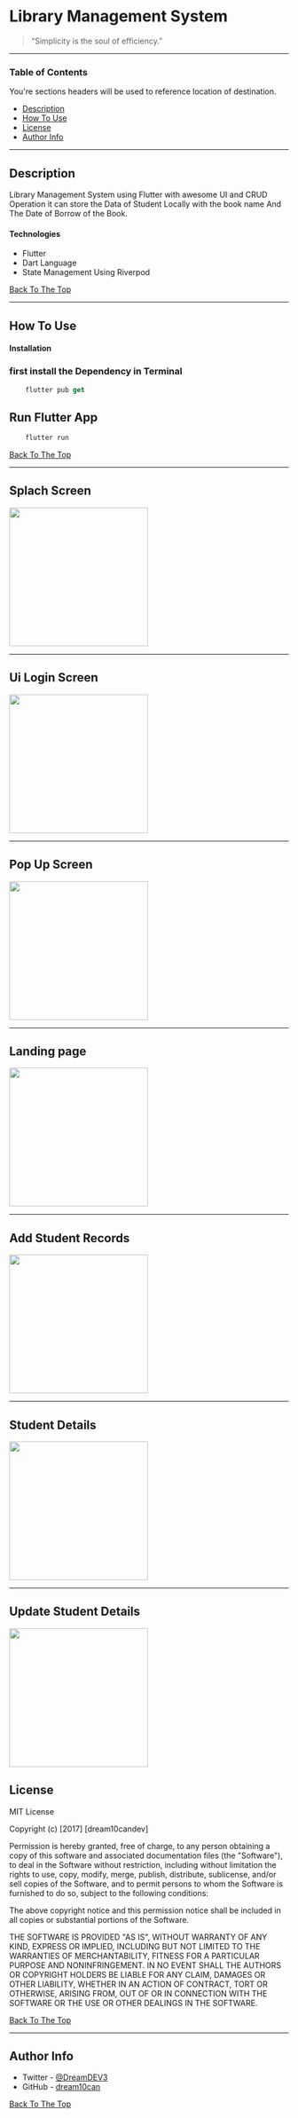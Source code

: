 # Library Management System

<!-- ![Project Image](project-image-url) -->

> “Simplicity is the soul of efficiency.”

---

### Table of Contents
You're sections headers will be used to reference location of destination.

- [Description](#description)
- [How To Use](#how-to-use)
- [License](#license)
- [Author Info](#author-info)

---

## Description

Library Management System using Flutter with awesome UI and CRUD Operation it can store the Data of Student Locally with the book name And The Date of Borrow of the Book.

#### Technologies

- Flutter
- Dart Language
- State Management Using Riverpod

[Back To The Top](#Library-Management-System)

---

## How To Use

#### Installation

### first install the Dependency in Terminal


```dart
    flutter pub get
```

## Run Flutter App

```dart
    flutter run 
```

[Back To The Top](#Library-Management-System)

---

## Splach Screen


<img src='lib/github_pic/image1.jpeg' width="250" >

---

## Ui Login Screen

<img src='lib/github_pic/image2.jpeg' width="250" >


---

## Pop Up Screen

<img src='lib/github_pic/image3.jpeg' width="250" >


---

## Landing page

<img src='lib/github_pic/image4.jpeg' width="250" >


---

## Add Student Records

<img src='lib/github_pic/image5.jpeg' width="250" >

---
## Student Details

<img src='lib/github_pic/image6.jpeg' width="250" >


---
## Update Student Details

<img src='lib/github_pic/image7.jpeg' width="250" >






## License

MIT License

Copyright (c) [2017] [dream10candev]

Permission is hereby granted, free of charge, to any person obtaining a copy
of this software and associated documentation files (the "Software"), to deal
in the Software without restriction, including without limitation the rights
to use, copy, modify, merge, publish, distribute, sublicense, and/or sell
copies of the Software, and to permit persons to whom the Software is
furnished to do so, subject to the following conditions:

The above copyright notice and this permission notice shall be included in all
copies or substantial portions of the Software.

THE SOFTWARE IS PROVIDED "AS IS", WITHOUT WARRANTY OF ANY KIND, EXPRESS OR
IMPLIED, INCLUDING BUT NOT LIMITED TO THE WARRANTIES OF MERCHANTABILITY,
FITNESS FOR A PARTICULAR PURPOSE AND NONINFRINGEMENT. IN NO EVENT SHALL THE
AUTHORS OR COPYRIGHT HOLDERS BE LIABLE FOR ANY CLAIM, DAMAGES OR OTHER
LIABILITY, WHETHER IN AN ACTION OF CONTRACT, TORT OR OTHERWISE, ARISING FROM,
OUT OF OR IN CONNECTION WITH THE SOFTWARE OR THE USE OR OTHER DEALINGS IN THE
SOFTWARE.

[Back To The Top](#Library-Management-System)

---

## Author Info

- Twitter - [@DreamDEV3](https://twitter.com/DreamDEV3)
- GitHub - [dream10can](https://github.com/dream10can)

[Back To The Top](#Library-Management-System)

